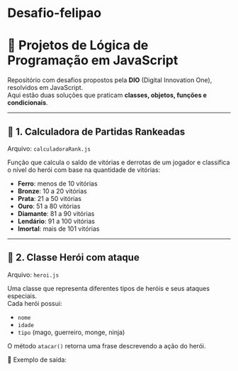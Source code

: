 # Desafio-felipao
# 🚀 Projetos de Lógica de Programação em JavaScript

Repositório com desafios propostos pela **DIO** (Digital Innovation One), resolvidos em JavaScript.  
Aqui estão duas soluções que praticam **classes, objetos, funções e condicionais**.

---

## 📌 1. Calculadora de Partidas Rankeadas

Arquivo: `calculadoraRank.js`

Função que calcula o saldo de vitórias e derrotas de um jogador e classifica o nível do herói com base na quantidade de vitórias:

- **Ferro**: menos de 10 vitórias  
- **Bronze**: 10 a 20 vitórias  
- **Prata**: 21 a 50 vitórias  
- **Ouro**: 51 a 80 vitórias  
- **Diamante**: 81 a 90 vitórias  
- **Lendário**: 91 a 100 vitórias  
- **Imortal**: mais de 101 vitórias  

---

## 📌 2. Classe Herói com ataque

Arquivo: `heroi.js`

Uma classe que representa diferentes tipos de heróis e seus ataques especiais.  
Cada herói possui:  
- `nome`  
- `idade`  
- `tipo` (mago, guerreiro, monge, ninja)  

O método `atacar()` retorna uma frase descrevendo a ação do herói.

🔹 Exemplo de saída:

